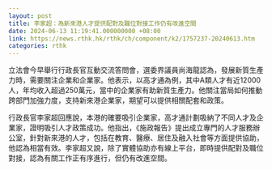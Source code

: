 ```yaml
---
layout: post
title: 李家超：為新來港人才提供配對及職位對接工作仍有改進空間
date: 2024-06-13 11:19:41.000000000 +08:00
link: https://news.rthk.hk/rthk/ch/component/k2/1757237-20240613.htm
categories: rthk
---
```


立法會今早舉行行政長官互動交流答問會，選委界議員尚海龍認為，發展新質生產力時，需要關注企業和企業家。他表示，以高才通為例，其中A類人才有近12000人，年均收入超過250萬元，當中的企業家有助新質生產力。他關注當局如何推動跨部門加強力度，支持新來港企業家，期望可以提供相關配套和政策。

行政長官李家超回應說，本港的確要吸引企業家，高才通計劃吸納了不同人才及企業家，證明吸引人才政策成功。他指出，《施政報告》提出成立專門的人才服務辦公室，針對新來港的人才，包括在教育、醫療、居住及融入社會等方面提供協助，他認為相當有效。李家超又說，除了實體協助亦有線上平台，即時提供配對及職位對接，認為有關工作正有序進行，但仍有改進空間。
